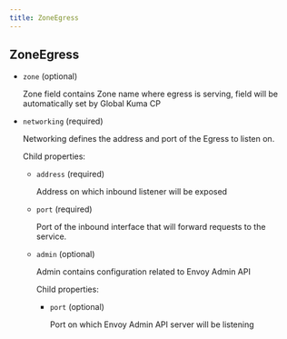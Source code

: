 ```yaml
---
title: ZoneEgress
---
```

## ZoneEgress

- `zone` (optional)

    Zone field contains Zone name where egress is serving, field will be
    automatically set by Global Kuma CP

- `networking` (required)

    Networking defines the address and port of the Egress to listen on.

    Child properties:    
    
    - `address` (required)
    
        Address on which inbound listener will be exposed    
    
    - `port` (required)
    
        Port of the inbound interface that will forward requests to the service.    
    
    - `admin` (optional)
    
        Admin contains configuration related to Envoy Admin API
    
        Child properties:    
        
        - `port` (optional)
        
            Port on which Envoy Admin API server will be listening


